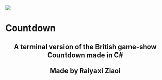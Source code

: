 <img src="https://i.imgur.com/lRzzpEU.png"></img>

# Countdown

<div align="center"><h2>
    A terminal version of the British game-show Countdown made in C#<br/></br>Made by Raiyaxi Ziaoi
</h2></div>
